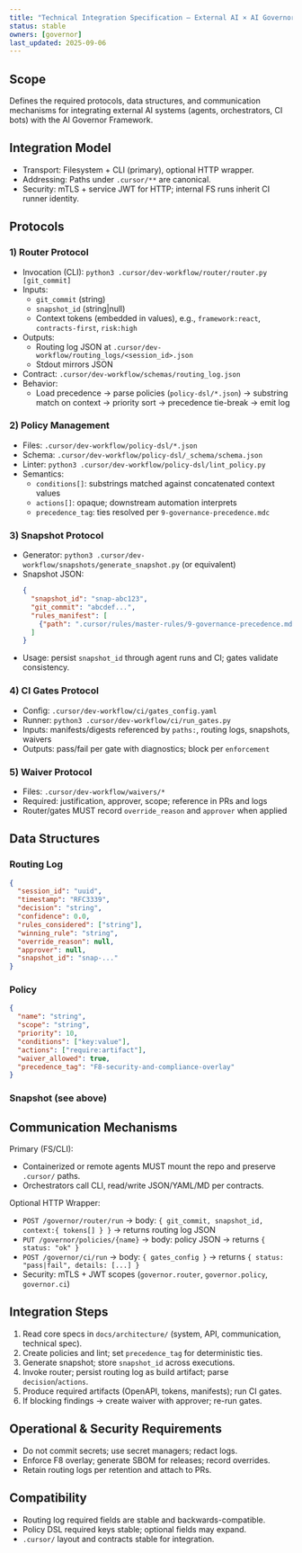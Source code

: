 ```yaml
---
title: "Technical Integration Specification — External AI × AI Governor"
status: stable
owners: [governor]
last_updated: 2025-09-06
---
```


## Scope

Defines the required protocols, data structures, and communication mechanisms for integrating external AI systems (agents, orchestrators, CI bots) with the AI Governor Framework.

## Integration Model

- Transport: Filesystem + CLI (primary), optional HTTP wrapper.
- Addressing: Paths under `.cursor/**` are canonical.
- Security: mTLS + service JWT for HTTP; internal FS runs inherit CI runner identity.

## Protocols

### 1) Router Protocol

- Invocation (CLI): `python3 .cursor/dev-workflow/router/router.py [git_commit]`
- Inputs:
  - `git_commit` (string)
  - `snapshot_id` (string|null)
  - Context tokens (embedded in values), e.g., `framework:react`, `contracts-first`, `risk:high`
- Outputs:
  - Routing log JSON at `.cursor/dev-workflow/routing_logs/<session_id>.json`
  - Stdout mirrors JSON
- Contract: `.cursor/dev-workflow/schemas/routing_log.json`
- Behavior:
  - Load precedence → parse policies (`policy-dsl/*.json`) → substring match on context → priority sort → precedence tie-break → emit log

### 2) Policy Management

- Files: `.cursor/dev-workflow/policy-dsl/*.json`
- Schema: `.cursor/dev-workflow/policy-dsl/_schema/schema.json`
- Linter: `python3 .cursor/dev-workflow/policy-dsl/lint_policy.py`
- Semantics:
  - `conditions[]`: substrings matched against concatenated context values
  - `actions[]`: opaque; downstream automation interprets
  - `precedence_tag`: ties resolved per `9-governance-precedence.mdc`

### 3) Snapshot Protocol

- Generator: `python3 .cursor/dev-workflow/snapshots/generate_snapshot.py` (or equivalent)
- Snapshot JSON:
  ```json
  {
    "snapshot_id": "snap-abc123",
    "git_commit": "abcdef...",
    "rules_manifest": [
      {"path": ".cursor/rules/master-rules/9-governance-precedence.mdc", "sha1": "..."}
    ]
  }
  ```
- Usage: persist `snapshot_id` through agent runs and CI; gates validate consistency.

### 4) CI Gates Protocol

- Config: `.cursor/dev-workflow/ci/gates_config.yaml`
- Runner: `python3 .cursor/dev-workflow/ci/run_gates.py`
- Inputs: manifests/digests referenced by `paths:`, routing logs, snapshots, waivers
- Outputs: pass/fail per gate with diagnostics; block per `enforcement`

### 5) Waiver Protocol

- Files: `.cursor/dev-workflow/waivers/*`
- Required: justification, approver, scope; reference in PRs and logs
- Router/gates MUST record `override_reason` and `approver` when applied

## Data Structures

### Routing Log
```json
{
  "session_id": "uuid",
  "timestamp": "RFC3339",
  "decision": "string",
  "confidence": 0.0,
  "rules_considered": ["string"],
  "winning_rule": "string",
  "override_reason": null,
  "approver": null,
  "snapshot_id": "snap-..."
}
```

### Policy
```json
{
  "name": "string",
  "scope": "string",
  "priority": 10,
  "conditions": ["key:value"],
  "actions": ["require:artifact"],
  "waiver_allowed": true,
  "precedence_tag": "F8-security-and-compliance-overlay"
}
```

### Snapshot (see above)

## Communication Mechanisms

Primary (FS/CLI):
- Containerized or remote agents MUST mount the repo and preserve `.cursor/` paths.
- Orchestrators call CLI, read/write JSON/YAML/MD per contracts.

Optional HTTP Wrapper:
- `POST /governor/router/run` → body: `{ git_commit, snapshot_id, context:{ tokens[] } }` → returns routing log JSON
- `PUT /governor/policies/{name}` → body: policy JSON → returns `{ status: "ok" }`
- `POST /governor/ci/run` → body: `{ gates_config }` → returns `{ status: "pass|fail", details: [...] }`
- Security: mTLS + JWT scopes (`governor.router`, `governor.policy`, `governor.ci`)

## Integration Steps

1) Read core specs in `docs/architecture/` (system, API, communication, technical spec).
2) Create policies and lint; set `precedence_tag` for deterministic ties.
3) Generate snapshot; store `snapshot_id` across executions.
4) Invoke router; persist routing log as build artifact; parse `decision`/`actions`.
5) Produce required artifacts (OpenAPI, tokens, manifests); run CI gates.
6) If blocking findings → create waiver with approver; re-run gates.

## Operational & Security Requirements

- Do not commit secrets; use secret managers; redact logs.
- Enforce F8 overlay; generate SBOM for releases; record overrides.
- Retain routing logs per retention and attach to PRs.

## Compatibility

- Routing log required fields are stable and backwards-compatible.
- Policy DSL required keys stable; optional fields may expand.
- `.cursor/` layout and contracts stable for integration.

